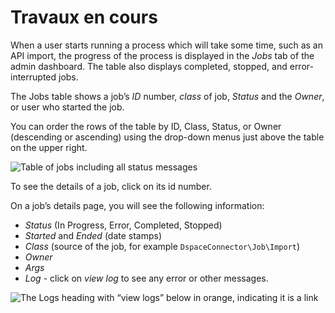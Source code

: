 # Travaux en cours

When a user starts running a process which will take some time, such as an API import, the progress of the process is displayed in the *Jobs* tab of the admin dashboard.  The table also displays completed, stopped, and error-interrupted jobs.

The Jobs table shows a job’s *ID* number, *class* of job, *Status* and the *Owner*, or user who started the job.

You can order the rows of the table by ID, Class, Status, or Owner (descending or ascending) using the drop-down menus just above the table on the upper right.

![Table of jobs including all status messages](/files/jobstable.png)

To see the details of a job, click on its id number. 

On a job’s details page, you will see the following information: 
- *Status* (In Progress, Error, Completed, Stopped)
- *Started* and *Ended* (date stamps)
- *Class* (source of the job, for example `DspaceConnector\Job\Import`)
- *Owner*
- *Args*
- *Log* - click on *view log* to see any error or other messages. 

![The Logs heading with “view logs” below in orange, indicating it is a link](/files/jobs_viewlog.png)
